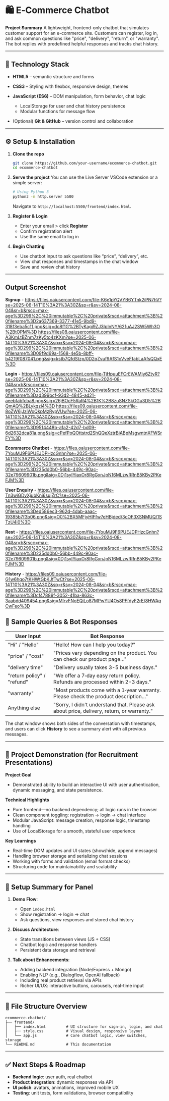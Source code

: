 # 🛍️ E‑Commerce Chatbot

**Project Summary**
A lightweight, frontend-only chatbot that simulates customer support for an e-commerce site. Customers can register, log in, and ask common questions like "price", "delivery", "return", or "warranty". The bot replies with predefined helpful responses and tracks chat history.

---

## 🔧 Technology Stack

* **HTML5** – semantic structure and forms
* **CSS3** – Styling with flexbox, responsive design, themes
* **JavaScript (ES6)** – DOM manipulation, form behavior, chat logic

  * LocalStorage for user and chat history persistence
  * Modular functions for message flow
* (Optional) **Git & GitHub** – version control and collaboration

---

## ⚙️ Setup & Installation

1. **Clone the repo**

   ```bash
   git clone https://github.com/your-username/ecommerce-chatbot.git
   cd ecommerce-chatbot
   ```

2. **Serve the project**
   You can use the Live Server VSCode extension or a simple server:

   ```bash
   # Using Python 3
   python3 -m http.server 5500
   ```

   Navigate to `http://localhost:5500/frontend/index.html`.

3. **Register & Login**

   * Enter your email > click **Register**
   * Confirm registration alert
   * Use the same email to log in

4. **Begin Chatting**

   * Use chatbot input to ask questions like “price”, “delivery”, etc.
   * View chat responses and timestamps in the chat window
   * Save and review chat history

---
## Output Screenshot

**Signup**            - https://files.oaiusercontent.com/file-K6e1pYQVYB6YTnk2iPN7hV?se=2025-06-14T10%3A21%3A30Z&sp=r&sv=2024-08-04&sr=b&rscc=max-age%3D299%2C%20immutable%2C%20private&rscd=attachment%3B%20filename%3D2a637369-3377-41e5-9bd9-318f3eba5c11.png&sig=dc8f1G%2BTyKagj9ZJ3IpInNY/621uAJ2SW5Wh3O%2BtOPM%3D
                        https://files08.oaiusercontent.com/file-A3KmLtBZnm7zKy5to4zKXm?se=2025-06-14T10%3A21%3A30Z&sp=r&sv=2024-08-04&sr=b&rscc=max-age%3D299%2C%20immutable%2C%20private&rscd=attachment%3B%20filename%3D09f9d69a-1568-4e5b-8bff-b4219f087041.png&sig=kstb7QfdStzp/0D2qZvuf9AfS1oVveFfabLaAfsQQxE%3D
                        
**Login**             - https://files09.oaiusercontent.com/file-TjHpuuEFCrEjVAMiy6ZtyR?se=2025-06-14T10%3A21%3A30Z&sp=r&sv=2024-08-04&sr=b&rscc=max-age%3D299%2C%20immutable%2C%20private&rscd=attachment%3B%20filename%3Dad399bcf-93d2-4845-ad21-aeebfabfcba8.png&sig=26jBOcF5RaR4%2B1K%2B8zuSNZSkGGu3D5%2BQmAQ%2BLykqzi4%3D
                        https://files09.oaiusercontent.com/file-8oZW6jJziWoQkpMzRypVUw?se=2025-06-14T10%3A21%3A30Z&sp=r&sv=2024-08-04&sr=b&rscc=max-age%3D299%2C%20immutable%2C%20private&rscd=attachment%3B%20filename%3D9514448b-a1a2-42d7-bd09-6d2632dca81a.png&sig=cPefPoQOttstrd2ShQQeXztrBiABpMsgwntnXFWSrFY%3D
                        
**Ecommerce Chatbot** - https://files.oaiusercontent.com/file-7YouMJ9F6PUEJDPHzcGnhn?se=2025-06-14T10%3A21%3A30Z&sp=r&sv=2024-08-04&sr=b&rscc=max-age%3D299%2C%20immutable%2C%20private&rscd=attachment%3B%20filename%3D235dd0b0-56bb-449c-90ac-32e79609901b.png&sig=0Dj1syIYiaxOr8RgGxnJpN16MLzwRRnB5KBy2PKeFJM%3D

**User Enquiry**      - https://files.oaiusercontent.com/file-Tn3wiGDvXjubKni6sujZrC?se=2025-06-14T10%3A21%3A30Z&sp=r&sv=2024-08-04&sr=b&rscc=max-age%3D299%2C%20immutable%2C%20private&rscd=attachment%3B%20filename%3Ded586ec3-962d-4dab-aaac-19385b7f3b06.png&sig=O0%2BX5MFjyHIFfw7eHBjded/3cOF3XSNMUQ/1STzU4i0%3D

**Rest**              - https://files.oaiusercontent.com/file-7YouMJ9F6PUEJDPHzcGnhn?se=2025-06-14T10%3A21%3A30Z&sp=r&sv=2024-08-04&sr=b&rscc=max-age%3D299%2C%20immutable%2C%20private&rscd=attachment%3B%20filename%3D235dd0b0-56bb-449c-90ac-32e79609901b.png&sig=0Dj1syIYiaxOr8RgGxnJpN16MLzwRRnB5KBy2PKeFJM%3D

**History**           - https://files09.oaiusercontent.com/file-G1w6hqo7tKHWtGbKJfTwCt?se=2025-06-14T10%3A21%3A30Z&sp=r&sv=2024-08-04&sr=b&rscc=max-age%3D299%2C%20immutable%2C%20private&rscd=attachment%3B%20filename%3Dcf47889f-3052-41ba-863c-3aabdd409454.png&sig=MIrvFNoEQiLo87MPwYU4Os8PFfdyF2rE/8HWAqCwFeo%3D



## 🎯 Sample Queries & Bot Responses

| **User Input**             | **Bot Response**                                                                          |
| -------------------------- | ----------------------------------------------------------------------------------------- |
| "Hi" / "Hello"             | "Hello! How can I help you today?"                                                        |
| "price" / "cost"           | "Prices vary depending on the product. You can check our product page…"                   |
| "delivery time"            | "Delivery usually takes 3-5 business days."                                               |
| "return policy" / "refund" | "We offer a 7‑day easy return policy. Refunds are processed within 2-3 days."             |
| "warranty"                 | "Most products come with a 1‑year warranty. Please check the product description…"        |
| Anything else              | "Sorry, I didn't understand that. Please ask about price, delivery, return, or warranty." |

The chat window shows both sides of the conversation with timestamps, and users can click **History** to see a summary alert with all previous messages.

---

## 🚀 Project Demonstration (for Recruitment Presentations)

**Project Goal**

* Demonstrated ability to build an interactive UI with user authentication, dynamic messaging, and state persistence.

**Technical Highlights**

* Pure frontend—no backend dependency; all logic runs in the browser
* Clean component toggling: registration → login → chat interface
* Modular JavaScript: message creation, response logic, timestamp handling
* Use of LocalStorage for a smooth, stateful user experience

**Key Learnings**

* Real-time DOM updates and UI states (show/hide, append messages)
* Handling browser storage and serializing chat sessions
* Working with forms and validation (email format checks)
* Structuring code for maintainability and scalability

---

## 📝 Setup Summary for Panel

1. **Demo Flow**:

   * Open `index.html`
   * Show registration → login → chat
   * Ask questions, view responses and stored chat history

2. **Discuss Architecture**:

   * State transitions between views (JS + CSS)
   * Chatbot logic and response handlers
   * Persistent data storage and retrieval

3. **Talk about Enhancements**:

   * Adding backend integration (Node/Express + Mongo)
   * Enabling NLP (e.g., Dialogflow, OpenAI fallback)
   * Including real product retrieval via APIs
   * Richer UI/UX: interactive buttons, carousels, real-time input

---

## 📂 File Structure Overview

```
ecommerce-chatbot/
├── frontend/
│   ├── index.html         # UI structure for sign-in, login, and chat
│   ├── style.css          # Visual design, responsive layout
│   └── app.js             # Core chatbot logic, view switches, storage
└── README.md              # This documentation
```

---

## ✅ Next Steps & Roadmap

* **Backend logic**: user auth, real chatbot
* **Product integration**: dynamic responses via API
* **UI polish**: avatars, animations, improved mobile UX
* **Testing**: unit tests, form validations, browser compatibility


